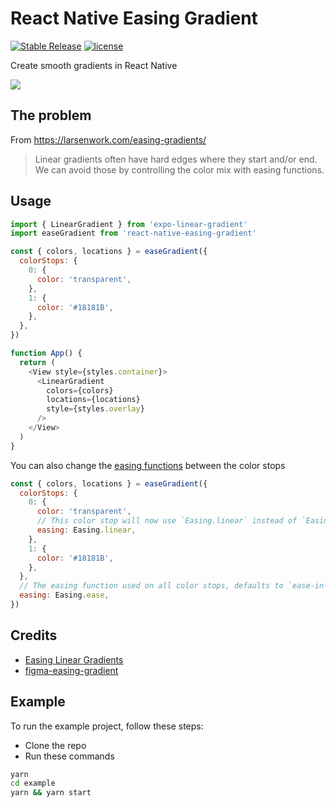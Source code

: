# React Native Easing Gradient

[![Stable Release](https://img.shields.io/npm/v/react-native-easing-gradient.svg)](https://npm.im/react-native-easing-gradient) [![license](https://badgen.now.sh/badge/license/MIT)](./LICENSE)

Create smooth gradients in React Native

![](demo.png)

## The problem

From https://larsenwork.com/easing-gradients/

> Linear gradients often have hard edges where they start and/or end. We can avoid those by controlling the color mix with easing functions.

## Usage

```js
import { LinearGradient } from 'expo-linear-gradient'
import easeGradient from 'react-native-easing-gradient'

const { colors, locations } = easeGradient({
  colorStops: {
    0: {
      color: 'transparent',
    },
    1: {
      color: '#18181B',
    },
  },
})

function App() {
  return (
    <View style={styles.container}>
      <LinearGradient
        colors={colors}
        locations={locations}
        style={styles.overlay}
      />
    </View>
  )
}
```

You can also change the [easing functions](https://reactnative.dev/docs/easing) between the color stops

```js
const { colors, locations } = easeGradient({
  colorStops: {
    0: {
      color: 'transparent',
      // This color stop will now use `Easing.linear` instead of `Easing.ease`
      easing: Easing.linear,
    },
    1: {
      color: '#18181B',
    },
  },
  // The easing function used on all color stops, defaults to `ease-in-out` (Easing.bezier(0.42, 0, 0.58, 1))
  easing: Easing.ease,
})
```

## Credits

- [Easing Linear Gradients](https://css-tricks.com/easing-linear-gradients/)
- [figma-easing-gradient](https://github.com/matchai/figma-easing-gradient)

## Example

To run the example project, follow these steps:

- Clone the repo
- Run these commands

```sh
yarn
cd example
yarn && yarn start
```
